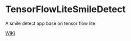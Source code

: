 # TensorFlowLiteSmileDetect
A smile detect app base on tensor flow lite

[WiKi](https://github.com/yefengjie/TensorFlowLiteSmileDetect/blob/master/wiki/%E5%9F%BA%E4%BA%8ETensorFlowLite%E7%9A%84%E7%AC%91%E8%84%B8%E6%A3%80%E6%B5%8B.ipynb)
